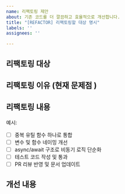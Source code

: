 ```yaml
---
name: 리팩토링 제안
about: 기존 코드를 더 깔끔하고 효율적으로 개선합니다.
title: "[REFACTOR] 리팩토링할 대상 명시"
labels: ''
assignees: ''

---
```


## 리팩토링 대상

## 리팩토링 이유 (현재 문제점 )

## 리팩토링 내용 
예시:
- [ ] 중복 유틸 함수 하나로 통합  
- [ ] 변수 및 함수 네이밍 개선  
- [ ] async/await 구조로 비동기 로직 단순화  
- [ ] 테스트 코드 작성 및 통과  
- [ ] PR 리뷰 반영 및 문서 업데이트  

## 개선 내용
